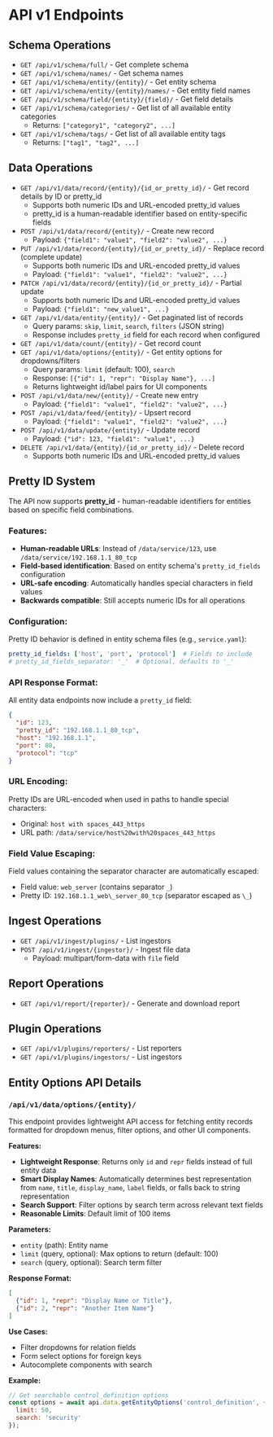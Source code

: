 # API v1 Endpoints

## Schema Operations
- `GET /api/v1/schema/full/` - Get complete schema
- `GET /api/v1/schema/names/` - Get schema names
- `GET /api/v1/schema/entity/{entity}/` - Get entity schema
- `GET /api/v1/schema/entity/{entity}/names/` - Get entity field names
- `GET /api/v1/schema/field/{entity}/{field}/` - Get field details
- `GET /api/v1/schema/categories/` - Get list of all available entity categories
  - Returns: `["category1", "category2", ...]`
- `GET /api/v1/schema/tags/` - Get list of all available entity tags
  - Returns: `["tag1", "tag2", ...]`

## Data Operations
- `GET /api/v1/data/record/{entity}/{id_or_pretty_id}/` - Get record details by ID or pretty_id
  - Supports both numeric IDs and URL-encoded pretty_id values
  - pretty_id is a human-readable identifier based on entity-specific fields
- `POST /api/v1/data/record/{entity}/` - Create new record
  - Payload: `{"field1": "value1", "field2": "value2", ...}`
- `PUT /api/v1/data/record/{entity}/{id_or_pretty_id}/` - Replace record (complete update)
  - Supports both numeric IDs and URL-encoded pretty_id values
  - Payload: `{"field1": "value1", "field2": "value2", ...}`
- `PATCH /api/v1/data/record/{entity}/{id_or_pretty_id}/` - Partial update
  - Supports both numeric IDs and URL-encoded pretty_id values
  - Payload: `{"field1": "new_value1", ...}`
- `GET /api/v1/data/entity/{entity}/` - Get paginated list of records
  - Query params: `skip`, `limit`, `search`, `filters` (JSON string)
  - Response includes `pretty_id` field for each record when configured
- `GET /api/v1/data/count/{entity}/` - Get record count
- `GET /api/v1/data/options/{entity}/` - Get entity options for dropdowns/filters
  - Query params: `limit` (default: 100), `search`
  - Response: `[{"id": 1, "repr": "Display Name"}, ...]`
  - Returns lightweight id/label pairs for UI components
- `POST /api/v1/data/new/{entity}/` - Create new entry
  - Payload: `{"field1": "value1", "field2": "value2", ...}`
- `POST /api/v1/data/feed/{entity}/` - Upsert record
  - Payload: `{"field1": "value1", "field2": "value2", ...}`
- `POST /api/v1/data/update/{entity}/` - Update record
  - Payload: `{"id": 123, "field1": "value1", ...}`
- `DELETE /api/v1/data/{entity}/{id_or_pretty_id}/` - Delete record
  - Supports both numeric IDs and URL-encoded pretty_id values

## Pretty ID System

The API now supports **pretty_id** - human-readable identifiers for entities based on specific field combinations.

### Features:
- **Human-readable URLs**: Instead of `/data/service/123`, use `/data/service/192.168.1.1_80_tcp`
- **Field-based identification**: Based on entity schema's `pretty_id_fields` configuration
- **URL-safe encoding**: Automatically handles special characters in field values
- **Backwards compatible**: Still accepts numeric IDs for all operations

### Configuration:
Pretty ID behavior is defined in entity schema files (e.g., `service.yaml`):
```yaml
pretty_id_fields: ['host', 'port', 'protocol']  # Fields to include
# pretty_id_fields_separator: '_'  # Optional, defaults to '_'
```

### API Response Format:
All entity data endpoints now include a `pretty_id` field:
```json
{
  "id": 123,
  "pretty_id": "192.168.1.1_80_tcp",
  "host": "192.168.1.1",
  "port": 80,
  "protocol": "tcp"
}
```

### URL Encoding:
Pretty IDs are URL-encoded when used in paths to handle special characters:
- Original: `host with spaces_443_https`
- URL path: `/data/service/host%20with%20spaces_443_https`

### Field Value Escaping:
Field values containing the separator character are automatically escaped:
- Field value: `web_server` (contains separator `_`)
- Pretty ID: `192.168.1.1_web\_server_80_tcp` (separator escaped as `\_`)

## Ingest Operations
- `GET /api/v1/ingest/plugins/` - List ingestors
- `POST /api/v1/ingest/{ingestor}/` - Ingest file data
  - Payload: multipart/form-data with `file` field

## Report Operations
- `GET /api/v1/report/{reporter}/` - Generate and download report

## Plugin Operations
- `GET /api/v1/plugins/reporters/` - List reporters
- `GET /api/v1/plugins/ingestors/` - List ingestors

## Entity Options API Details

### `/api/v1/data/options/{entity}/`

This endpoint provides lightweight API access for fetching entity records formatted for dropdown menus, filter options, and other UI components.

**Features:**
- **Lightweight Response**: Returns only `id` and `repr` fields instead of full entity data
- **Smart Display Names**: Automatically determines best representation from `name`, `title`, `display_name`, `label` fields, or falls back to string representation
- **Search Support**: Filter options by search term across relevant text fields
- **Reasonable Limits**: Default limit of 100 items

**Parameters:**
- `entity` (path): Entity name
- `limit` (query, optional): Max options to return (default: 100)
- `search` (query, optional): Search term filter

**Response Format:**
```json
[
  {"id": 1, "repr": "Display Name or Title"},
  {"id": 2, "repr": "Another Item Name"}
]
```

**Use Cases:**
- Filter dropdowns for relation fields
- Form select options for foreign keys
- Autocomplete components with search

**Example:**
```javascript
// Get searchable control_definition options
const options = await api.data.getEntityOptions('control_definition', {
  limit: 50,
  search: 'security'
});
```
